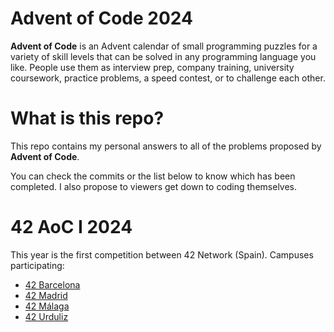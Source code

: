 # Advent of Code 2024

**Advent of Code** is an Advent calendar of small programming puzzles
for a variety of skill levels that can be solved in any programming language you like.
People use them as interview prep, company training, university coursework, practice problems,
a speed contest, or to challenge each other.

# What is this repo?

This repo contains my personal answers to all of the problems proposed by **Advent of Code**.

You can check the commits or the list below to know which has been completed.
I also propose to viewers get down to coding themselves.

# 42 AoC I 2024

This year is the first competition between 42 Network (Spain). Campuses participating:
- [42 Barcelona](https://www.42barcelona.com/es/)
- [42 Madrid](https://www.42madrid.com/)
- [42 Málaga](https://www.42malaga.com/)
- [42 Urduliz](https://www.42urduliz.com)
